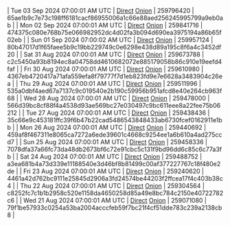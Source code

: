 | Tue 03 Sep 2024 07:00:01 AM UTC | [Direct](<html>) [Onion]() | 259796420 | 65ae1b9c7e73c198ff6181cacf86955006a1c66e88aed256245995799a9eb0ab | 
| Mon 02 Sep 2024 07:00:01 AM UTC | [Direct](<html>) [Onion]() | 259841716 | 474375c080e768b75e066982952dc4d02fa3b094d690ea3975194a86b65f02eb | 
| Sun 01 Sep 2024 07:00:02 AM UTC | [Direct](https://oshi.at/EKHe) [Onion](http://5ety7tpkim5me6eszuwcje7bmy25pbtrjtue7zkqqgziljwqy3rrikqd.onion/EKHe) | 259957124 | 80b47017d1f65faee5b9c19bb229749c0e6298e438d89a195c8f6a4c3452df20 | 
| Sat 31 Aug 2024 07:00:01 AM UTC | [Direct](https://oshi.at/PXLg) [Onion](http://5ety7tpkim5me6eszuwcje7bmy25pbtrjtue7zkqqgziljwqy3rrikqd.onion/PXLg) | 259673788 | c2c5450a93b8194ec8a04758dd4610682072e885179058b86c910e19eefd4faf | 
| Fri 30 Aug 2024 07:00:01 AM UTC | [Direct](https://oshi.at/EQQa) [Onion](http://5ety7tpkim5me6eszuwcje7bmy25pbtrjtue7zkqqgziljwqy3rrikqd.onion/EQQa) | 259610980 | 4367eb4720417a71afa559efa8f79777f7d1eb823fd9e7e6628a3483904c26ea | 
| Thu 29 Aug 2024 07:00:01 AM UTC | [Direct](https://oshi.at/UFhx) [Onion](http://5ety7tpkim5me6eszuwcje7bmy25pbtrjtue7zkqqgziljwqy3rrikqd.onion/UFhx) | 259511996 | 535a0dbf4aed67a7137c9c019540e2b190c59956b951afcd8e40e264cb963f68 | 
| Wed 28 Aug 2024 07:00:01 AM UTC | [Direct](https://oshi.at/vhUxC) [Onion](http://5ety7tpkim5me6eszuwcje7bmy25pbtrjtue7zkqqgziljwqy3rrikqd.onion/vhUxC) | 259478000 | 566d39bc8cf88f4a4538d93ae569bc27e030497c9bc611eee8a22fee75b06212 | 
| Tue 27 Aug 2024 07:00:01 AM UTC | [Direct](https://oshi.at/vZnC) [Onion](http://5ety7tpkim5me6eszuwcje7bmy25pbtrjtue7zkqqgziljwqy3rrikqd.onion/vZnC) | 259438436 | 35c66e9c453181ffc39f6b47b22cad5486543848433ab6730fcef0162911e1bb | 
| Mon 26 Aug 2024 07:00:01 AM UTC | [Direct](https://oshi.at/MJpP) [Onion](http://5ety7tpkim5me6eszuwcje7bmy25pbtrjtue7zkqqgziljwqy3rrikqd.onion/MJpP) | 259440692 | 459af8f467311e8065ca7272a6ede39601c4668c9254ee1a6b610a4ad275ccd7 | 
| Sun 25 Aug 2024 07:00:01 AM UTC | [Direct](<html>) [Onion]() | 259458336 | 7078dfa37a66fc73da48db2673bf6c72e91cbc5c131f9bd96dd6c85c6c77a3fb | 
| Sat 24 Aug 2024 07:00:01 AM UTC | [Direct](<html>) [Onion]() | 259488752 | a3ea681b4a73d339e11188540e3d46bf8b81499c00af377227767c18f480e2de | 
| Fri 23 Aug 2024 07:00:01 AM UTC | [Direct](<html>) [Onion]() | 259240620 | 4461a42d762bc9111e25845d2906a3fd24574be44203f2ffcea17f4c403b38c4 | 
| Thu 22 Aug 2024 07:00:01 AM UTC | [Direct](https://oshi.at/SSFt) [Onion](http://5ety7tpkim5me6eszuwcje7bmy25pbtrjtue7zkqqgziljwqy3rrikqd.onion/SSFt) | 259304564 | c8252fc7c1b1b2958c520e1158da4650258d85a49e8bc784c2150e40722782c6 | 
| Wed 21 Aug 2024 07:00:01 AM UTC | [Direct](<html>) [Onion]() | 259071080 | 79f1be57933c0254a53ba2004acccfeb59f7bc21f4cf51dde783c239a2138cb8 | 
